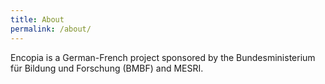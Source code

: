```yaml
---
title: About
permalink: /about/
---
```


Encopia is a German-French project sponsored by the Bundesministerium für Bildung und Forschung (BMBF) and MESRI.

